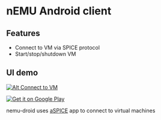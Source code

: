 # nEMU Android client

## Features
 * Connect to VM via SPICE protocol
 * Start/stop/shutdown VM

## UI demo
[![Alt Connect to VM](https://img.youtube.com/vi/WLrh5p_Ybyo/1.jpg)](https://www.youtube.com/watch?v=WLrh5p_Ybyo)


[![Get it on Google Play](https://user-images.githubusercontent.com/5861368/128718926-4ad15383-6bb6-44e5-a0dd-511ae08eac22.png)](https://play.google.com/store/apps/details?id=nemutui.com.github.nemu_droid)


nemu-droid uses 
[aSPICE](https://play.google.com/store/apps/details?id=com.iiordanov.freeaSPICE)
app to connect to virtual machines
